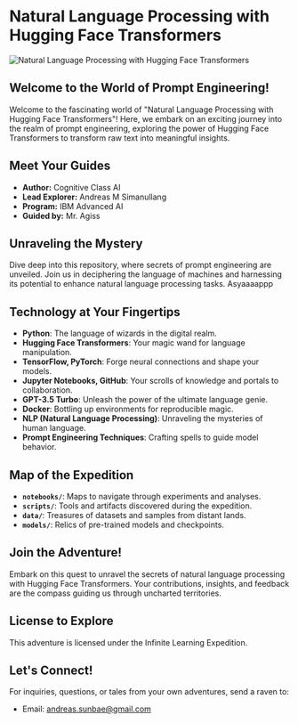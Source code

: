 # Natural Language Processing with Hugging Face Transformers
![Natural Language Processing with Hugging Face Transformers](https://drive.google.com/file/d/1DikKMEOZanwVqWtOxq9iB7_9gLaFHnhN/view?usp=sharing)
## Welcome to the World of Prompt Engineering!

Welcome to the fascinating world of "Natural Language Processing with Hugging Face Transformers"! Here, we embark on an exciting journey into the realm of prompt engineering, exploring the power of Hugging Face Transformers to transform raw text into meaningful insights.

## Meet Your Guides

- **Author:** Cognitive Class AI
- **Lead Explorer:** Andreas M Simanullang
- **Program:** IBM Advanced AI
- **Guided by:** Mr. Agiss

## Unraveling the Mystery

Dive deep into this repository, where secrets of prompt engineering are unveiled. Join us in deciphering the language of machines and harnessing its potential to enhance natural language processing tasks. Asyaaaappp

## Technology at Your Fingertips

- **Python**: The language of wizards in the digital realm.
- **Hugging Face Transformers**: Your magic wand for language manipulation.
- **TensorFlow, PyTorch**: Forge neural connections and shape your models.
- **Jupyter Notebooks, GitHub**: Your scrolls of knowledge and portals to collaboration.
- **GPT-3.5 Turbo**: Unleash the power of the ultimate language genie.
- **Docker**: Bottling up environments for reproducible magic.
- **NLP (Natural Language Processing)**: Unraveling the mysteries of human language.
- **Prompt Engineering Techniques**: Crafting spells to guide model behavior.

## Map of the Expedition

- **`notebooks/`**: Maps to navigate through experiments and analyses.
- **`scripts/`**: Tools and artifacts discovered during the expedition.
- **`data/`**: Treasures of datasets and samples from distant lands.
- **`models/`**: Relics of pre-trained models and checkpoints.

## Join the Adventure!

Embark on this quest to unravel the secrets of natural language processing with Hugging Face Transformers. Your contributions, insights, and feedback are the compass guiding us through uncharted territories.

## License to Explore

This adventure is licensed under the Infinite Learning Expedition.

## Let's Connect!

For inquiries, questions, or tales from your own adventures, send a raven to:
- Email: andreas.sunbae@gmail.com
```
